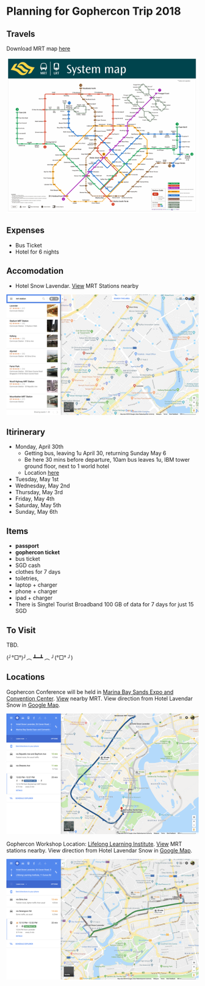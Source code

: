 # Planning for Gophercon Trip 2018

## Travels

Download MRT map [here](https://www.lta.gov.sg/content/dam/ltaweb/corp/PublicTransport/files/00_System%20Map%20%20with%20NELe-new%20version-Nov17.jpg)

![mrt map](assets/mrt-map.jpg)

## Expenses

- Bus Ticket
- Hotel for 6 nights

## Accomodation

- Hotel Snow Lavendar. [View](https://www.google.com/maps/search/mrt/@1.310994,103.8528692,15z/data=!3m1!4b1!4m11!2m10!3m6!1smrt!2s26+Cavan+Road,+Hotel+Snow+Lavender,+Singapore+209854!3s0x31da19c966664bcb:0x1cbb22500bc1e4f0!4m2!1d103.861624!2d1.310994!5m2!5m1!1s2018-04-30) MRT Stations nearby

![lavendar snow mrts](assets/lavendar-snow-mrt-stations.png)

## Itirinerary

- Monday, April 30th
  - Getting bus, leaving 1u April 30, returning Sunday May 6
  - Be here 30 mins before departure, 10am bus leaves 1u, IBM tower ground floor, next to 1 world hotel
  - Location [here](https://www.google.com/maps/place/PJ+208+One+Utama+Bus+Terminal,+Central+Park+Avenue/@3.151525,101.6111043,17z/data=!4m8!1m2!2m1!1s1+Utama+Shopping+Centre+(1U+Bus+Terminal)!3m4!1s0x31cc4ed5739966d9:0x15c65ed6eeec3706!8m2!3d3.151525!4d101.613293)
- Tuesday, May 1st
- Wednesday, May 2nd
- Thursday, May 3rd
- Friday, May 4th
- Saturday, May 5th
- Sunday, May 6th


## Items

- **passport**
- **gophercon ticket**
- bus ticket
- SGD cash
- clothes for 7 days
- toiletries,
- laptop + charger
- phone + charger
- ipad + charger
- There is Singtel Tourist Broadband 100 GB of data for 7 days for just 15 SGD


## To Visit

TBD.

(╯°□°)╯︵ ┻━┻ ︵ ╯(°□° ╯) 

## Locations

Gophercon Conference will be held in [Marina Bay Sands Expo and Convention Center](https://web.facebook.com/pages/Marina-Bay-Sands-Expo-and-Convention-Center/260182121080938?fref=mentions). [View](https://www.google.com/maps/search/mrt/@1.2824207,103.8498813,15z/data=!3m1!4b1!4m8!2m7!3m6!1smrt!2s1+Bayfront+Ave,+Marina+Bay+Sands+Expo+and+Convention+Centre,+Singapore+018971!3s0x31da1905a913542d:0x81a3ad206e972c35!4m2!1d103.8586361!2d1.2824207) nearby MRT. View direction from Hotel Lavendar Snow in [Google Map](https://www.google.com/maps/dir/Hotel+Snow+Lavender,+26+Cavan+Road,+Singapore+209854/Marina+Bay+Sands+Expo+and+Convention+Centre,+1+Bayfront+Ave,+Singapore+018971/@1.2950328,103.8370809,14z/data=!4m14!4m13!1m5!1m1!1s0x31da19c966664bcb:0x1cbb22500bc1e4f0!2m2!1d103.861624!2d1.310994!1m5!1m1!1s0x31da1905a913542d:0x81a3ad206e972c35!2m2!1d103.8586361!2d1.2824207!5i2).

![lavendar-snow-to-marina-bay-expo.png](assets/lavendar-snow-to-marina-bay-expo.png)

Gophercon Workshop Location: [Lifelong Learning Institute](https://web.facebook.com/LLISG/?fref=mentions). [View](https://www.google.com/maps/search/mrt/@1.3197616,103.8835591,15z/data=!3m1!4b1!4m8!2m7!3m6!1smrt!2s11+Eunos+Rd+8,+Lifelong+Learning+Institute,+Singapore+408601!3s0x31da18188d9cbf0f:0x366088767c724265!4m2!1d103.8923139!2d1.3197616) MRT stations nearby. View direction from Hotel Lavendar Snow in [Google Map](https://www.google.com/maps/dir/Hotel+Snow+Lavender,+26+Cavan+Road,+Singapore+209854/11+Eunos+Rd+8,+Lifelong+Learning+Institute,+Singapore+408601/@1.3129181,103.8671825,15z/data=!4m14!4m13!1m5!1m1!1s0x31da19c966664bcb:0x1cbb22500bc1e4f0!2m2!1d103.861624!2d1.310994!1m5!1m1!1s0x31da18188d9cbf0f:0x366088767c724265!2m2!1d103.8923139!2d1.3197616!5i2).

![lavendar-snow-to-lifelong-learning-institute.png](assets/lavendar-snow-to-lifelong-learning-institute.png)
